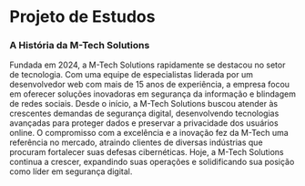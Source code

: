 
# Projeto de Estudos 

### A História da M-Tech Solutions

Fundada em 2024, a M-Tech Solutions rapidamente se destacou no setor de tecnologia. Com uma equipe de especialistas liderada por um desenvolvedor web com mais de 15 anos de experiência, a empresa focou em oferecer soluções inovadoras em segurança da informação e blindagem de redes sociais. Desde o início, a M-Tech Solutions buscou atender às crescentes demandas de segurança digital, desenvolvendo tecnologias avançadas para proteger dados e preservar a privacidade dos usuários online. O compromisso com a excelência e a inovação fez da M-Tech uma referência no mercado, atraindo clientes de diversas indústrias que procuram fortalecer suas defesas cibernéticas. Hoje, a M-Tech Solutions continua a crescer, expandindo suas operações e solidificando sua posição como líder em segurança digital.